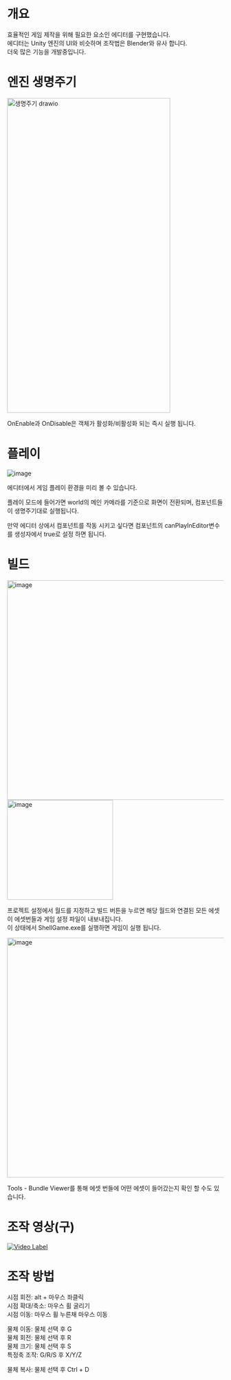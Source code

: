 # 개요
효율적인 게임 제작을 위해 필요한 요소인 에디터를 구현했습니다. </br>
에디터는 Unity 엔진의 UI와 비슷하며 조작법은 Blender와 유사 합니다. </br>
더욱 많은 기능을 개발중입니다.</br>

# 엔진 생명주기
<img width="379" height="731" alt="생명주기 drawio" src="https://github.com/user-attachments/assets/2a2561d9-069d-4fa8-99ad-73f7b842de66" />

OnEnable과 OnDisable은 객체가 활성화/비활성화 되는 즉시 실행 됩니다.

# 플레이
![image](https://github.com/user-attachments/assets/c5749b0d-bb95-4d84-b44f-2f0f1822f8bb)

에디터에서 게임 플레이 환경을 미리 볼 수 있습니다.

플레이 모드에 들어가면 world의 메인 카메라를 기준으로 화면이 전환되며, 컴포넌트들이 생명주기대로 실행됩니다.

만약 에디터 상에서 컴포넌트를 작동 시키고 싶다면 컴포넌트의 canPlayInEditor변수를 생성자에서 true로 설정 하면 됩니다.

# 빌드
<img width="513" height="510" alt="image" src="https://github.com/user-attachments/assets/bf391678-6d1c-4d5b-a6c0-c32c68974128" /></br>
<img width="246" height="232" alt="image" src="https://github.com/user-attachments/assets/748085fc-9f1e-4da0-bb29-cc60003d34a5" />

프로젝트 설정에서 월드를 지정하고 빌드 버튼을 누르면 해당 월드와 연결된 모든 에셋이 에셋번들과 게임 설정 파일이 내보내집니다.</br>
이 상태에서 ShellGame.exe를 실행하면 게임이 실행 됩니다.

<img width="802" height="557" alt="image" src="https://github.com/user-attachments/assets/fa80aa66-5bca-41d8-b641-6d743fd6d488" />

Tools - Bundle Viewer를 통해 에셋 번들에 어떤 에셋이 들어갔는지 확인 할 수도 있습니다.

# 조작 영상(구)
[![Video Label](http://img.youtube.com/vi/D48w8sa7JFQ/0.jpg)](https://youtu.be/D48w8sa7JFQ?si=d-AvSkDpJbcnExlB)

# 조작 방법
시점 회전: alt + 마우스 좌클릭</br>
시점 확대/축소: 마우스 휠 굴리기</br>
시점 이동: 마우스 휠 누른채 마우스 이동</br>

물체 이동: 물체 선택 후 G</br>
물체 회전: 물체 선택 후 R</br>
물체 크기: 물체 선택 후 S</br>
특정축 조작: G/R/S 후 X/Y/Z</br>

물체 복사: 물체 선택 후 Ctrl + D

